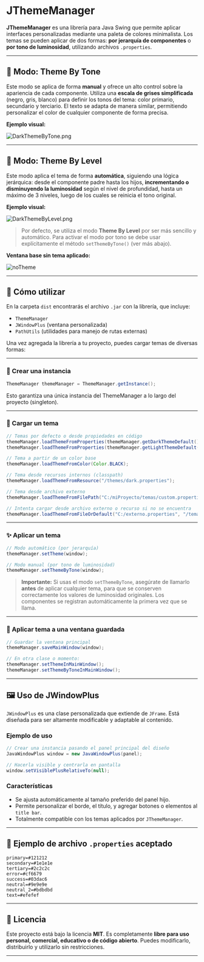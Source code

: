 # JThemeManager

**JThemeManager** es una librería para Java Swing que permite aplicar interfaces personalizadas mediante una paleta de colores minimalista. Los temas se pueden aplicar de dos formas: **por jerarquía de componentes** o **por tono de luminosidad**, utilizando archivos `.properties`.

---

## 🎨 Modo: Theme By Tone

Este modo se aplica de forma **manual** y ofrece un alto control sobre la apariencia de cada componente. Utiliza una **escala de grises simplificada** (negro, gris, blanco) para definir los tonos del tema: color primario, secundario y terciario. El texto se adapta de manera similar, permitiendo personalizar el color de cualquier componente de forma precisa.

**Ejemplo visual:**

![DarkThemeByTone.png](media/DarkThemeByTone.png)

---

## 🧭 Modo: Theme By Level

Este modo aplica el tema de forma **automática**, siguiendo una lógica jerárquica: desde el componente padre hasta los hijos, **incrementando o disminuyendo la luminosidad** según el nivel de profundidad, hasta un máximo de 3 niveles, luego de los cuales se reinicia el tono original.

**Ejemplo visual:**

![DarkThemeByLevel.png](media/DarkThemeByLevel.png)

> Por defecto, se utiliza el modo **Theme By Level** por ser más sencillo y automático. Para activar el modo por tono se debe usar explícitamente el método `setThemeByTone()` (ver más abajo).

**Ventana base sin tema aplicado:**

![noTheme](media/NoTheme.png)

---

## 🚀 Cómo utilizar

En la carpeta `dist` encontrarás el archivo `.jar` con la librería, que incluye:

* `ThemeManager`
* `JWindowPlus` (ventana personalizada)
* `PathUtils` (utilidades para manejo de rutas externas)

Una vez agregada la librería a tu proyecto, puedes cargar temas de diversas formas:

---

### 🔧 Crear una instancia

```java
ThemeManager themeManager = ThemeManager.getInstance();
```

Esto garantiza una única instancia del ThemeManager a lo largo del proyecto (singleton).

---

### 🎨 Cargar un tema

```java
// Temas por defecto o desde propiedades en código
themeManager.loadThemeFromProperties(themeManager.getDarkThemeDefault(), "darkTheme");
themeManager.loadThemeFromProperties(themeManager.getLightThemeDefault(), "lightTheme");

// Tema a partir de un color base
themeManager.loadThemeFromColor(Color.BLACK);

// Tema desde recursos internos (classpath)
themeManager.loadThemeFromResource("/themes/dark.properties");

// Tema desde archivo externo
themeManager.loadThemeFromFilePath("C:/miProyecto/temas/custom.properties");

// Intenta cargar desde archivo externo o recurso si no se encuentra
themeManager.loadThemeFromFileOrDefault("C:/externo.properties", "/temas/default.properties");
```

---

### ✨ Aplicar un tema

```java
// Modo automático (por jerarquía)
themeManager.setTheme(window);

// Modo manual (por tono de luminosidad)
themeManager.setThemeByTone(window);
```

> **Importante:** Si usas el modo `setThemeByTone`, asegúrate de llamarlo **antes** de aplicar cualquier tema, para que se conserven correctamente los valores de luminosidad originales. Los componentes se registran automáticamente la primera vez que se llama.

---

### 💾 Aplicar tema a una ventana guardada

```java
// Guardar la ventana principal
themeManager.saveMainWindow(window);

// En otra clase o momento:
themeManager.setThemeInMainWindow();
themeManager.setThemeByToneInMainWindow();
```

---

## 🖼️ Uso de JWindowPlus

`JWindowPlus` es una clase personalizada que extiende de `JFrame`. Está diseñada para ser altamente modificable y adaptable al contenido.

### Ejemplo de uso

```java
// Crear una instancia pasando el panel principal del diseño
JavaWindowPlus window = new JavaWindowPlus(panel);

// Hacerla visible y centrarla en pantalla
window.setVisiblePlusRelativeTo(null);
```

### Características

* Se ajusta automáticamente al tamaño preferido del panel hijo.
* Permite personalizar el borde, el título, y agregar botones o elementos al `title bar`.
* Totalmente compatible con los temas aplicados por `JThemeManager`.

---

## 📄 Ejemplo de archivo `.properties` aceptado

```properties
primary=#121212
secondary=#1e1e1e
tertiary=#2c2c2c
error=#cf6679
success=#03dac6
neutral=#9e9e9e
neutral_2=#bdbdbd
text=#efefef
```

---

## 📜 Licencia

Este proyecto está bajo la licencia **MIT**. Es completamente **libre para uso personal, comercial, educativo o de código abierto**. Puedes modificarlo, distribuirlo y utilizarlo sin restricciones.

---


